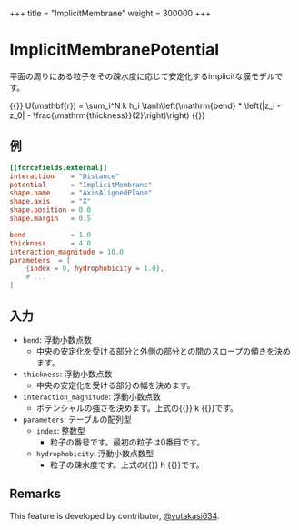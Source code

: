 +++
title = "ImplicitMembrane"
weight = 300000
+++

# ImplicitMembranePotential

平面の周りにある粒子をその疎水度に応じて安定化するimplicitな膜モデルです。

{{<katex display>}}
U(\mathbf{r}) = \sum_i^N k h_i \tanh\left(\mathrm{bend} * \left(|z_i - z_0| - \frac{\mathrm{thickness}}{2}\right)\right)
{{</katex>}}

## 例

```toml
[[forcefields.external]]
interaction    = "Distance"
potential      = "ImplicitMembrane"
shape.name     = "AxisAlignedPlane"
shape.axis     = "X"
shape.position = 0.0
shape.margin   = 0.5

bend           = 1.0
thickness      = 4.0
interaction_magnitude = 10.0
parameters  = [
    {index = 0, hydrophobicity = 1.0},
    # ...
]
```

## 入力

- `bend`: 浮動小数点数
  - 中央の安定化を受ける部分と外側の部分との間のスロープの傾きを決めます。
- `thickness`: 浮動小数点数
  - 中央の安定化を受ける部分の幅を決めます。
- `interaction_magnitude`: 浮動小数点数
  - ポテンシャルの強さを決めます。上式の{{<katex>}} k {{</katex>}}です。
- `parameters`: テーブルの配列型
  - `index`: 整数型
    - 粒子の番号です。最初の粒子は0番目です。
  - `hydrophobicity`: 浮動小数点数型
    - 粒子の疎水度です。上式の{{<katex>}} h {{</katex>}}です。

## Remarks

This feature is developed by contributor, [@yutakasi634](https://github.com/yutakasi634).
